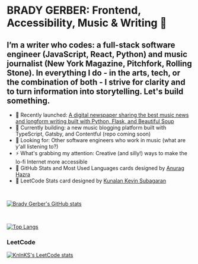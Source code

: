 
# BRADY GERBER: Frontend, Accessibility, Music & Writing 👋

## I’m a writer who codes: a full-stack software engineer (JavaScript, React, Python) and music journalist (New York Magazine, Pitchfork, Rolling Stone). In everything I do - in the arts, tech, or the combination of both - I strive for clarity and to turn information into storytelling. Let's build something.

- 🔭 Recently launched: [A digital newspaper sharing the best music news and longform writing built with Python, Flask, and Beautiful Soup](https://github.com/bg-write/candyfloss-flask)
- 🌱 Currently building: a new music blogging platform built with TypeScript, Gatsby, and Contentful (repo coming soon)
- 👯 Looking for: Other software engineers who work in music (what are y'all listening to?)
- ⚡ What's grabbing my attention: Creative (and silly!) ways to make the lo-fi Internet more accessible
- 💬 GitHub Stats and Most Used Languages cards designed by [Anurag Hazra](https://github.com/anuraghazra/github-readme-stats)
- 💬 LeetCode Stats card designed by [Kunalan Kevin Subagaran](https://github.com/KnlnKS/leetcode-stats)

<br/>

[![Brady Gerber's GitHub stats](https://github-readme-stats.vercel.app/api?username=bg-write&show_icons=true&theme=dark)](https://github.com/anuraghazra/github-readme-stats)

<br/>

[![Top Langs](https://github-readme-stats.vercel.app/api/top-langs/?username=bg-write&layout=compact&theme=dark)](https://github.com/anuraghazra/github-readme-stats)

### LeetCode

[![KnlnKS's LeetCode stats](https://leetcode-stats-six.vercel.app/?username=bg-write&theme=dark)](https://github.com/KnlnKS/leetcode-stats)
